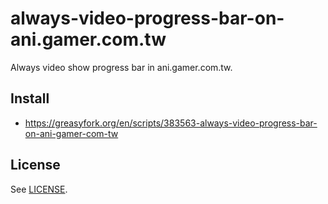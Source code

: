 # always-video-progress-bar-on-ani.gamer.com.tw

Always video show progress bar in ani.gamer.com.tw.

## Install

* https://greasyfork.org/en/scripts/383563-always-video-progress-bar-on-ani-gamer-com-tw

## License

See [LICENSE](LICENSE).
